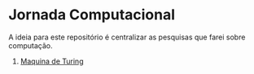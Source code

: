 # Jornada Computacional

A ideia para este repositório é centralizar as pesquisas que farei sobre computação.

1. [Maquina de Turing](https://github.com/filipecarbonera/Jornada-Computacional/blob/main/maquina%20de%20turing.md)
